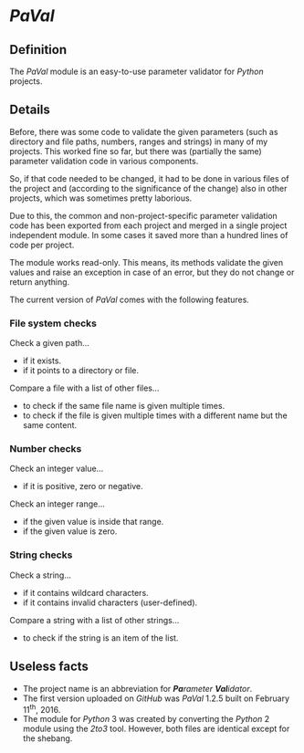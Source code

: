 # *PaVal*

## Definition

The *PaVal* module is an easy-to-use parameter validator for *Python* projects.

## Details

Before, there was some code to validate the given parameters (such as directory and file paths, numbers, ranges and strings) in many of my projects. This worked fine so far, but there was (partially the same) parameter validation code in various components.

So, if that code needed to be changed, it had to be done in various files of the project and (according to the significance of the change) also in other projects, which was sometimes pretty laborious.

Due to this, the common and non-project-specific parameter validation code has been exported from each project and merged in a single project independent module. In some cases it saved more than a hundred lines of code per project.

The module works read-only. This means, its methods validate the given values and raise an exception in case of an error, but they do not change or return anything.

The current version of *PaVal* comes with the following features.

### File system checks

Check a given path...

* if it exists.
* if it points to a directory or file.

Compare a file with a list of other files...

 * to check if the same file name is given multiple times.
 * to check if the file is given multiple times with a different name but the same content.

### Number checks

Check an integer value...

* if it is positive, zero or negative.

Check an integer range...

* if the given value is inside that range.
* if the given value is zero.

### String checks

Check a string...

* if it contains wildcard characters.
* if it contains invalid characters (user-defined).

Compare a string with a list of other strings...

* to check if the string is an item of the list.

## Useless facts

* The project name is an abbreviation for ***Pa****rameter* ***Val****idator*.
* The first version uploaded on *GitHub* was *PaVal* 1.2.5 built on February 11<sup>th</sup>, 2016.
* The module for *Python* 3 was created by converting the *Python* 2 module using the *2to3* tool. However, both files are identical except for the shebang.
 
